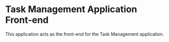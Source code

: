 # Task Management Application Front-end

This application acts as the front-end for the Task Management application. 